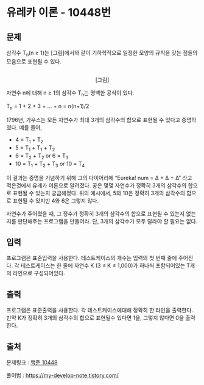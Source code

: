 <h1>유레카 이론 - 10448번</h1>

<h2>문제</h2>

삼각수 T<sub>n</sub>(n ≥ 1)는 [그림]에서와 같이 기하학적으로 일정한 모양의 규칙을 갖는 점들의 모음으로 표현될 수 있다.

<p style="text-align: center;"><img alt="" src="https://www.acmicpc.net/upload/images2/eureka.png"/>

<p style="text-align: center;">[그림]

자연수 n에 대해 n ≥ 1의 삼각수 T<sub>n</sub>는 명백한 공식이 있다.

T<sub>n</sub> = 1 + 2 + 3 + ... + n = n(n+1)/2

1796년, 가우스는 모든 자연수가 최대 3개의 삼각수의 합으로 표현될 수 있다고 증명하였다. 예를 들어,

<ul>

<li>4 = T<sub>1</sub> + T<sub>2</sub></li>

<li>5 = T<sub>1</sub> + T<sub>1</sub> + T<sub>2</sub></li>

<li>6 = T<sub>2</sub> + T<sub>2</sub> or 6 = T<sub>3</sub></li>

<li>10 = T<sub>1</sub> + T<sub>2</sub> + T<sub>3</sub> or 10 = T<sub>4</sub></li>

</ul>

이 결과는 증명을 기념하기 위해 그의 다이어리에 “Eureka! num = Δ + Δ + Δ” 라고 적은것에서 유레카 이론으로 알려졌다. 꿍은 몇몇 자연수가 정확히 3개의 삼각수의 합으로 표현될 수 있는지 궁금해졌다. 위의 예시에서, 5와 10은 정확히 3개의 삼각수의 합으로 표현될 수 있지만 4와 6은 그렇지 않다.

자연수가 주어졌을 때, 그 정수가 정확히 3개의 삼각수의 합으로 표현될 수 있는지 없는지를 판단해주는 프로그램을 만들어라. 단, 3개의 삼각수가 모두 달라야 할 필요는 없다.

<h2>입력</h2>

프로그램은 표준입력을 사용한다. 테스트케이스의 개수는 입력의 첫 번째 줄에 주어진다. 각 테스트케이스는 한 줄에 자연수 K (3 ≤ K ≤ 1,000)가 하나씩 포함되어있는 T개의 라인으로 구성되어있다.

<h2>출력</h2>

프로그램은 표준출력을 사용한다. 각 테스트케이스에대해 정확히 한 라인을 출력한다. 만약 K가 정확히 3개의 삼각수의 합으로 표현될수 있다면 1을, 그렇지 않다면 0을 출력한다.

<h2>출처</h2>

문제링크 : [백준 10448](https://www.acmicpc.net/problem/10448)

풀이법 : https://my-develop-note.tistory.com/